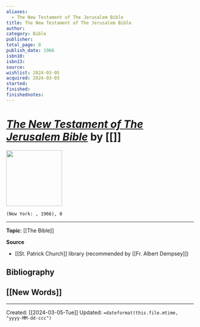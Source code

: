 ```yaml
---
aliases:
  - The New Testament of The Jerusalem Bible
title: The New Testament of The Jerusalem Bible
author: 
category: Bible
publisher: 
total_page: 0
publish_date: 1966
isbn10: 
isbn13: 
source: 
wishlist: 2024-03-05
acquired: 2024-03-03
started: 
finished: 
finishednotes:
---
```

# *[The New Testament of The Jerusalem Bible]()* by [[]]

<img src="" width=150>

`(New York: , 1966), 0`



--- 
**Topic**: [[The Bible]]

**Source**
- [[St. Patrick Church]] library (recommended by [[Fr. Albert Dempsey]])

**Bibliography**
- 
 
**[[New Words]]**
- 

---
Created: [[2024-03-05-Tue]]
Updated: `=dateformat(this.file.mtime, "yyyy-MM-dd-ccc")`